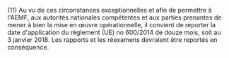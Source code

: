 (11) Au vu de ces circonstances exceptionnelles et afin de permettre à l'AEMF, aux autorités nationales compétentes et aux parties prenantes de mener à bien la mise en œuvre opérationnelle, il convient de reporter la date d'application du règlement (UE) no 600/2014 de douze mois, soit au 3 janvier 2018. Les rapports et les réexamens devraient être reportés en conséquence.